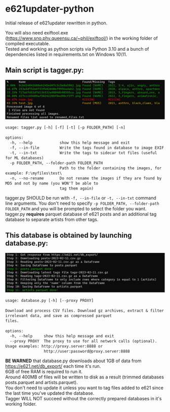# e621updater-python

Initial release of e621updater rewritten in python.

You will also need exiftool.exe (https://www.sno.phy.queensu.ca/~phil/exiftool/) in the working folder of compiled executable.  
Tested and working as python scripts via Python 3.10 and a bunch of dependencies listed in requirements.txt on Windows 10\11.

## Main script is tagger.py:
![tagger.py](/img/PowerShell_2023-02-11_21_27_18.jpg)
```
usage: tagger.py [-h] [-f] [-t] [-p FOLDER_PATH] [-n]

options:
  -h, --help            show this help message and exit
  -f, --in-file         Write the tags found in database to image EXIF
  -t, --in-txt          Write the tags to sidecar txt files (useful for ML databases)
  -p FOLDER_PATH, --folder-path FOLDER_PATH
                        Path to the folder containing the images, for example: F:\myfiles\test\
  -n, --no-rename       Do not rename the images if they are found by MD5 and not by name (you WON'T be able to
                        tag them again)
```
tagger.py SHOULD be run with `-f, --in-file` or `-t, --in-txt` command line arguments. You don't need to specify `-p FOLDER_PATH, --folder-path FOLDER_PATH` and you will be prompted to select the folder you want.  
tagger.py **requires** parquet database of e621 posts and an additional tag database to separate artists from other tags.

## This database is obtained by launching database.py:
![database.py](/img/PowerShell_2023-02-11_21_33_46.jpg)
```
usage: database.py [-h] [--proxy PROXY]

Download and process CSV files. Download gz archives, extract & filter irrelevant data, and save as compressed parquet
files.

options:
  -h, --help     show this help message and exit
  --proxy PROXY  The proxy to use for all network calls (optional). Usage examples: http://proxy.server:8888 or
                 http://user:password@proxy.server:8888
```

**BE WARNED** that database.py downloads about 1GB of data from https://e621.net/db_export/ each time it's run.  
6GB of free RAM is required to run it.  
Around 400MB of files will be written to disk as a result (trimmed databases posts.parquet and artists.parquet).  
You don't need to update it unless you want to tag files added to e621 since the last time you've updated the database.  
Tagger WILL NOT succeed without the correctly prepared databases in it's working folder.  
